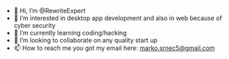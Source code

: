 - 👋 Hi, I’m @RewriteExpert
- 👀 I’m interested in desktop app development and also in web because of cyber security  
- 🌱 I’m currently learning coding/hacking
- 💞️ I’m looking to collaborate on any quality start up
- 📫 How to reach me you got my email here: marko.srnec5@gmail.com
